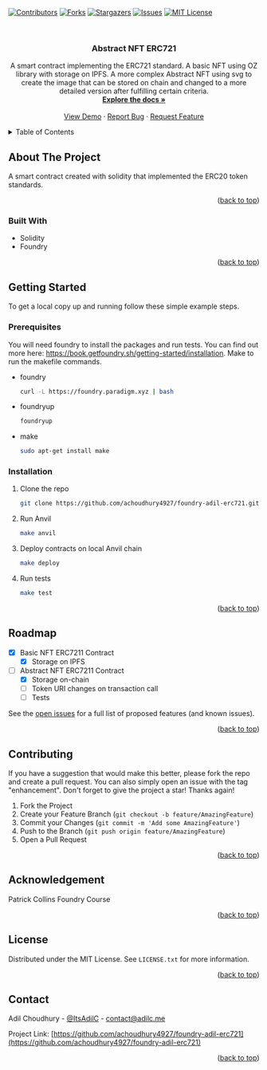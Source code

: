 <a name="readme-top"></a>

[![Contributors][contributors-shield]][contributors-url]
[![Forks][forks-shield]][forks-url]
[![Stargazers][stars-shield]][stars-url]
[![Issues][issues-shield]][issues-url]
[![MIT License][license-shield]][license-url]

<!-- PROJECT LOGO -->
<br />
<div align="center">

<h3 align="center">Abstract NFT ERC721</h3>

  <p align="center">
    A smart contract implementing the ERC721 standard. A basic NFT using OZ library with storage on IPFS. A more complex Abstract NFT using svg to create the image that can be stored on chain and changed to a more detailed version after fulfilling certain criteria.
    <br />
    <a href="https://github.com/achoudhury4927/foundry-adil-erc721"><strong>Explore the docs »</strong></a>
    <br />
    <br />
    <a href="https://github.com/achoudhury4927/foundry-adil-erc721">View Demo</a>
    ·
    <a href="https://github.com/achoudhury4927/foundry-adil-erc721/issues">Report Bug</a>
    ·
    <a href="https://github.com/achoudhury4927/foundry-adil-erc721/issues">Request Feature</a>
  </p>
</div>

<!-- TABLE OF CONTENTS -->
<details>
  <summary>Table of Contents</summary>
  <ol>
    <li>
      <a href="#about-the-project">About The Project</a>
      <ul>
        <li><a href="#built-with">Built With</a></li>
      </ul>
    </li>
    <li>
      <a href="#getting-started">Getting Started</a>
      <ul>
        <li><a href="#prerequisites">Prerequisites</a></li>
        <li><a href="#installation">Installation</a></li>
      </ul>
    </li>
    <li><a href="#roadmap">Roadmap</a></li>
    <li><a href="#contributing">Contributing</a></li>
    <li><a href="#acknowledgement">Acknowledgement</a></li>
    <li><a href="#license">License</a></li>
    <li><a href="#contact">Contact</a></li>
  </ol>
</details>

<!-- ABOUT THE PROJECT -->

## About The Project

A smart contract created with solidity that implemented the ERC20 token standards.

<p align="right">(<a href="#readme-top">back to top</a>)</p>

### Built With

- Solidity
- Foundry

<p align="right">(<a href="#readme-top">back to top</a>)</p>

<!-- GETTING STARTED -->

## Getting Started

To get a local copy up and running follow these simple example steps.

### Prerequisites

You will need foundry to install the packages and run tests. You can find out more here: https://book.getfoundry.sh/getting-started/installation. Make to run the makefile commands.

- foundry

  ```sh
  curl -L https://foundry.paradigm.xyz | bash
  ```

- foundryup

  ```sh
  foundryup
  ```

- make
  ```sh
  sudo apt-get install make
  ```

### Installation

1. Clone the repo
   ```sh
   git clone https://github.com/achoudhury4927/foundry-adil-erc721.git
   ```
2. Run Anvil
   ```sh
   make anvil
   ```
3. Deploy contracts on local Anvil chain
   ```sh
   make deploy
   ```
4. Run tests
   ```sh
   make test
   ```

<p align="right">(<a href="#readme-top">back to top</a>)</p>

<!-- ROADMAP -->

## Roadmap

- [x] Basic NFT ERC7211 Contract
  - [x] Storage on IPFS
- [ ] Abstract NFT ERC7211 Contract
  - [x] Storage on-chain
  - [ ] Token URI changes on transaction call
  - [ ] Tests

See the [open issues](https://github.com/achoudhury4927/foundry-adil-erc721/issues) for a full list of proposed features (and known issues).

<p align="right">(<a href="#readme-top">back to top</a>)</p>

<!-- CONTRIBUTING -->

## Contributing

If you have a suggestion that would make this better, please fork the repo and create a pull request. You can also simply open an issue with the tag "enhancement".
Don't forget to give the project a star! Thanks again!

1. Fork the Project
2. Create your Feature Branch (`git checkout -b feature/AmazingFeature`)
3. Commit your Changes (`git commit -m 'Add some AmazingFeature'`)
4. Push to the Branch (`git push origin feature/AmazingFeature`)
5. Open a Pull Request

<p align="right">(<a href="#readme-top">back to top</a>)</p>

<!-- ACKNOWLEDGEMENT -->

## Acknowledgement

Patrick Collins Foundry Course

<p align="right">(<a href="#readme-top">back to top</a>)</p>

<!-- LICENSE -->

## License

Distributed under the MIT License. See `LICENSE.txt` for more information.

<p align="right">(<a href="#readme-top">back to top</a>)</p>

<!-- CONTACT -->

## Contact

Adil Choudhury - [@ItsAdilC](https://twitter.com/ItsAdilC) - contact@adilc.me

Project Link: [https://github.com/achoudhury4927/foundry-adil-erc721](https://github.com/achoudhury4927/foundry-adil-erc721)

<p align="right">(<a href="#readme-top">back to top</a>)</p>

<!-- MARKDOWN LINKS & IMAGES -->
<!-- https://www.markdownguide.org/basic-syntax/#reference-style-links -->

[contributors-shield]: https://img.shields.io/github/contributors/achoudhury4927/foundry-adil-erc721.svg?style=for-the-badge
[contributors-url]: https://github.com/achoudhury4927/foundry-adil-erc721/graphs/contributors
[forks-shield]: https://img.shields.io/github/forks/achoudhury4927/foundry-adil-erc721.svg?style=for-the-badge
[forks-url]: https://github.com/achoudhury4927/foundry-adil-erc721/network/members
[stars-shield]: https://img.shields.io/github/stars/achoudhury4927/foundry-adil-erc721.svg?style=for-the-badge
[stars-url]: https://github.com/achoudhury4927/foundry-adil-erc721/stargazers
[issues-shield]: https://img.shields.io/github/issues/achoudhury4927/foundry-adil-erc721.svg?style=for-the-badge
[issues-url]: https://github.com/achoudhury4927/foundry-adil-erc721/issues
[license-shield]: https://img.shields.io/github/license/achoudhury4927/foundry-adil-erc721?style=for-the-badge
[license-url]: https://github.com/achoudhury4927/foundry-adil-erc721/blob/master/LICENSE.txt
